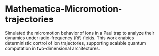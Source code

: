 # Mathematica-Micromotion-trajectories
Simulated the micromotion behavior of ions in a Paul trap to analyze their dynamics under radio-frequency (RF) fields. This work enables deterministic control of ion trajectories, supporting scalable quantum computation in two-dimensional architectures.
